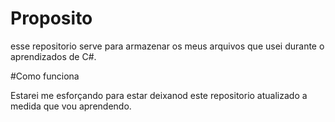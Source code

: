 # Proposito

<p>
  esse repositorio serve para armazenar
  os meus arquivos que usei durante o
  aprendizados de C#.
</p>

#Como funciona

<p>
  Estarei me esforçando para estar deixanod
  este repositorio atualizado a medida que
  vou aprendendo.
</p>
